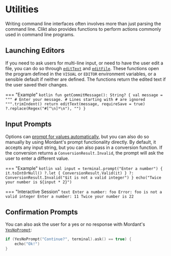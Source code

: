 # Utilities

Writing command line interfaces often involves more than just parsing
the command line. Clikt also provides functions to perform actions
commonly used in command line programs.

## Launching Editors

If you need to ask users for multi-line input, or need to have the user edit a file, you can do so
through [`editText`][editText] and [`editFile`][editFile]. These functions open the
program defined in the `VISUAL` or `EDITOR` environment variables, or a sensible default if neither
are defined. The functions return the edited text if the user saved their changes.

=== "Example"
    ```kotlin
    fun getCommitMessage(): String? {
        val message = """
        # Enter your message.
        # Lines starting with # are ignored
        """.trimIndent()
        return editText(message, requireSave = true)
                ?.replace(Regex("#[^\n]*\n"), "")
    }
    ```

## Input Prompts

Options can [prompt for values automatically][prompting-for-input], but you can also do so manually
by using Mordant's prompt functionality directly. By default, it accepts any input string, but you
can also pass in a conversion function. If the conversion returns a `ConversionResult.Invalid`, the
prompt will ask the user to enter a different value.

=== "Example"
    ```kotlin
    val input = terminal.prompt("Enter a number") {
        it.toIntOrNull()
            ?.let { ConversionResult.Valid(it) }
            ?: ConversionResult.Invalid("$it is not a valid integer")
    }
    echo("Twice your number is ${input * 2}")
    ```

=== "Interactive Session"
    ```text
    Enter a number: foo
    Error: foo is not a valid integer
    Enter a number: 11
    Twice your number is 22
    ```

## Confirmation Prompts

You can also ask the user for a yes or no response with Mordant's [`YesNoPrompt`][YesNoPrompt]:

```kotlin
if (YesNoPrompt("Continue?", terminal).ask() == true) {
    echo("Ok!")
}
```


[confirm]:             api/clikt/com.github.ajalt.clikt.core/-clikt-command/confirm.html
[editFile]:            api/clikt/com.github.ajalt.clikt.output/-term-ui/edit-file.html
[editText]:            api/clikt/com.github.ajalt.clikt.output/-term-ui/edit-text.html
[prompting-for-input]: options.md#prompting-for-input
[UsageError]:          api/clikt/com.github.ajalt.clikt.core/-usage-error/index.html
[YesNoPrompt]:         https://ajalt.github.io/mordant/api/mordant/com.github.ajalt.mordant.terminal/-yes-no-prompt/index.html
